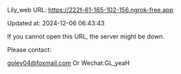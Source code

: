Lily_web URL: https://222f-61-165-102-156.ngrok-free.app

Updated at: 2024-12-06 06:43:43

If you cannot open this URL, the server might be down.

Please contact: 

goley04@foxmail.com Or Wechat:GL_yeaH